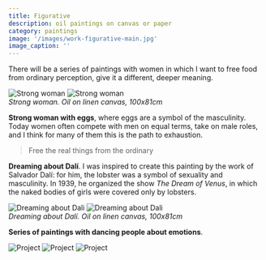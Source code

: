 ```yaml
---
title: Figurative
description: oil paintings on canvas or paper
category: paintings
image: '/images/work-figurative-main.jpg'
image_caption: ''
---
```


There will be a series of paintings with women in which I want to free food from ordinary perception, give it a different, deeper meaning.
 
<div class="gallery-box">
  <div class="gallery">
    <img src="/images/work-eggs.jpg" loading="lazy" alt="Strong woman">
    <img src="/images/work-eggs-2.jpg" loading="lazy" alt="Strong woman">
  </div>
  <em>Strong woman. Oil on linen canvas, 100x81cm</em>
</div>

**Strong woman with eggs**, where eggs are a symbol of the masculinity. Today women often compete with men on equal terms, take on male roles, and I think for many of them this is the path to exhaustion.

> Free the real things from the ordinary

**Dreaming about Dalí**. I was inspired to create this painting by the work of Salvador Dalí: for him, the lobster was a symbol of sexuality and masculinity. In 1939, he organized the show _The Dream of Venus_, in which the naked bodies of girls were covered only by lobsters.

<div class="gallery-box">
  <div class="gallery">
    <img src="/images/work-dreaming.jpg" loading="lazy" alt="Dreaming about Dali">
    <img src="/images/work-dreaming-2.jpg" loading="lazy" alt="Dreaming about Dali">
  </div>
  <em>Dreaming about Dalí. Oil on linen canvas, 100x81cm</em>
</div>

**Series of paintings with dancing people about emotions**.

<div class="gallery-box">
  <div class="gallery">
    <img src="/images/work-dance-1.jpg" loading="lazy" alt="Project">
    <img src="/images/work-dance-2.jpg" loading="lazy" alt="Project">
    <img src="/images/work-dance-3.jpg" loading="lazy" alt="Project">
 </div>
</div>